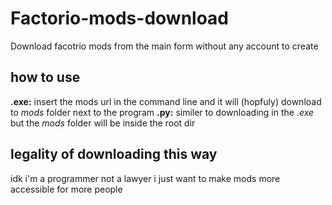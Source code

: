 # Factorio-mods-download
Download facotrio mods from the main form without any account to create

## how to use
**.exe:** insert the mods url in the command line and it will (hopfuly) download to *mods* folder next to the program
**.py:** similer to downloading in the *.exe* but the *mods* folder will be inside the root dir

## legality of downloading this way
idk i'm a programmer not a lawyer
i just want to make mods more accessible for more people
